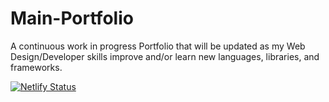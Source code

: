 # Main-Portfolio
A continuous work in progress Portfolio that will be updated as my Web Design/Developer skills improve and/or learn new languages, libraries, and frameworks.


[![Netlify Status](https://api.netlify.com/api/v1/badges/92cf9c70-fde6-49ce-8e5a-5b595cd37c20/deploy-status)](https://app.netlify.com/sites/jadeelopez/deploys)
